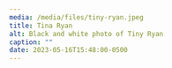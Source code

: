 ```yaml
---
media: /media/files/tiny-ryan.jpeg
title: Tina Ryan
alt: Black and white photo of Tiny Ryan
caption: ""
date: 2023-05-16T15:48:00-0500
---
```

